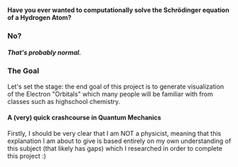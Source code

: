 #### Have you ever wanted to computationally solve the Schrödinger equation of a Hydrogen Atom?
### No?
##### That's probably normal.

### The Goal
Let's set the stage: the end goal of this project is to generate visualization of the Electron "Orbitals" which many people will be familiar with from classes such as highschool chemistry.

#### A (very) quick crashcourse in Quantum Mechanics
Firstly, I should be very clear that I am NOT a physicist, meaning that this explanation I am about to give is based entirely on my own understanding of this subject (that likely has gaps) which I researched in order to complete this project :)

